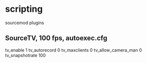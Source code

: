 # scripting
sourcemod plugins


## SourceTV, 100 fps, autoexec.cfg
tv_enable 1
tv_autorecord 0
tv_maxclients 0
tv_allow_camera_man 0
tv_snapshotrate 100